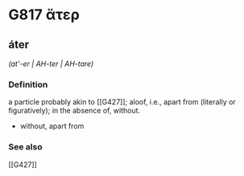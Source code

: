 # G817 ἄτερ

## áter

_(at'-er | AH-ter | AH-tare)_

### Definition

a particle probably akin to [[G427]]; aloof, i.e., apart from (literally or figuratively); in the absence of, without.

- without, apart from

### See also

[[G427]]

